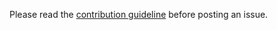 Please read the [contribution guideline](https://github.com/julmot/mark.js/blob/master/CONTRIBUTING.md) before posting an issue.
